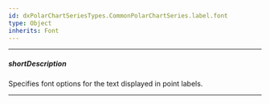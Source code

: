 ```yaml
---
id: dxPolarChartSeriesTypes.CommonPolarChartSeries.label.font
type: Object
inherits: Font
---
```

---
##### shortDescription
Specifies font options for the text displayed in point labels.

---
